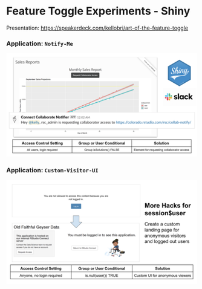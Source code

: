# Feature Toggle Experiments - Shiny 

Presentation: https://speakerdeck.com/kellobri/art-of-the-feature-toggle

### Application: `Notify-Me`

![notify-me](imgs/request-collab-solution.png)

### Application: `Custom-Visitor-UI`

![custom-langing](imgs/custom-landing-solution.png)